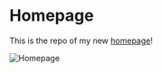 Homepage
========

This is the repo of my new [homepage](http://milkbread.github.io/)!

![Homepage](https://raw.github.com/milkbread/homepage/master/thumbnail.png)